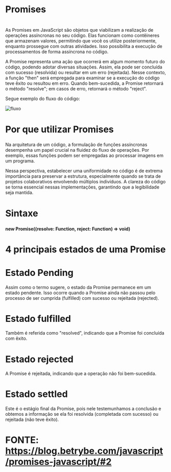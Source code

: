 # Promises <h1>

As Promises em JavaScript são objetos que viabilizam a realização de operações assíncronas no seu código. Elas funcionam como contêineres que armazenam valores, permitindo que você os utilize posteriormente, enquanto prossegue com outras atividades. Isso possibilita a execução de processamentos de forma assíncrona no código.

A Promise representa uma ação que ocorrerá em algum momento futuro do código, podendo adotar diversas situações. Assim, ela pode ser concluída com sucesso (resolvida) ou resultar em um erro (rejeitada). Nesse contexto, a função "then" será empregada para examinar se a execução do código teve êxito ou resultou em erro. Quando bem-sucedida, a Promise retornará o método "resolve"; em casos de erro, retornará o método "reject".

Segue exemplo do fluxo do código: 

![fluxo](https://miro.medium.com/v2/resize:fit:720/format:webp/1*g1EZpcctuSoa6Jcwp68SUQ.png)

# Por que utilizar Promises <h3>

Na arquitetura de um código, a formulação de funções assíncronas desempenha um papel crucial na fluidez do fluxo de operações. Por exemplo, essas funções podem ser empregadas ao processar imagens em um programa.

Nessa perspectiva, estabelecer uma uniformidade no código é de extrema importância para preservar a estrutura, especialmente quando se trata de projetos colaborativos envolvendo múltiplos indivíduos. A clareza do código se torna essencial nessas implementações, garantindo que a legibilidade seja mantida.

# Sintaxe <h3>

**new Promise((resolve: Function, reject: Function) => void)**

# 4 principais estados de uma Promise <h3>

# Estado Pending <h4>

Assim como o termo sugere, o estado da Promise permanece em um estado pendente. Isso ocorre quando a Promise ainda não passou pelo processo de ser cumprida (fulfilled) com sucesso ou rejeitada (rejected).

# Estado fulfilled <h4>

Também é referida como "resolved", indicando que a Promise foi concluída com êxito.

# Estado rejected <h4>

A Promise é rejeitada, indicando que a operação não foi bem-sucedida.

# Estado settled <h4>

Este é o estágio final da Promise, pois nele testemunhamos a conclusão e obtemos a informação se ela foi resolvida (completada com sucesso) ou rejeitada (não teve êxito).

# FONTE: https://blog.betrybe.com/javascript/promises-javascript/#2 <h3>
